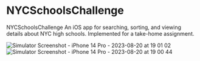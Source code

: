 # NYCSchoolsChallenge
NYCSchoolsChallenge
An iOS app for searching, sorting, and viewing details about NYC high schools. Implemented for a take-home assignment.


![Simulator Screenshot - iPhone 14 Pro - 2023-08-20 at 19 01 02](https://github.com/ravikanththummala/NYCSchoolsChallenge/assets/43139135/2093053b-bbe5-48b4-83e6-ac3f5115c6e2)
![Simulator Screenshot - iPhone 14 Pro - 2023-08-20 at 19 00 44](https://github.com/ravikanththummala/NYCSchoolsChallenge/assets/43139135/e99bb47f-aa0d-47d3-a3a4-5ab5040e11db)
